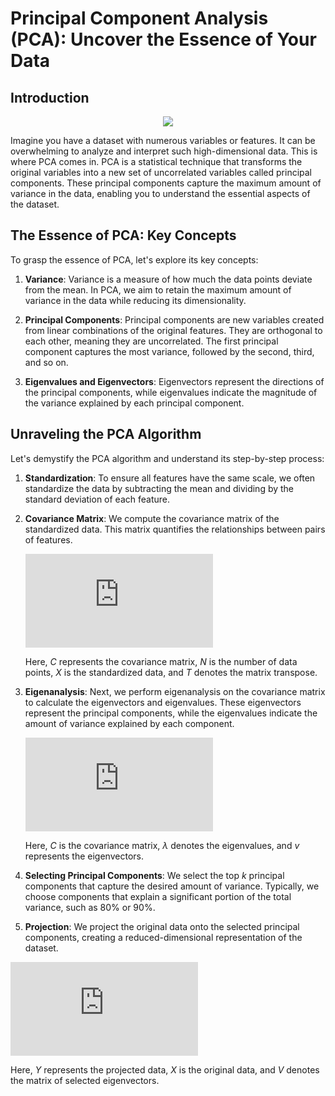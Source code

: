 
# Principal Component Analysis (PCA): Uncover the Essence of Your Data

## Introduction 
<p align="center"><img src="https://miro.medium.com/v2/resize:fit:1400/1*ba0XpZtJrgh7UpzWcIgZ1Q.jpeg" ></p>

Imagine you have a dataset with numerous variables or features. It can be overwhelming to analyze and interpret such high-dimensional data. This is where PCA comes in. PCA is a statistical technique that transforms the original variables into a new set of uncorrelated variables called principal components. These principal components capture the maximum amount of variance in the data, enabling you to understand the essential aspects of the dataset.

## The Essence of PCA: Key Concepts
To grasp the essence of PCA, let's explore its key concepts:

1. **Variance**: Variance is a measure of how much the data points deviate from the mean. In PCA, we aim to retain the maximum amount of variance in the data while reducing its dimensionality.

2. **Principal Components**: Principal components are new variables created from linear combinations of the original features. They are orthogonal to each other, meaning they are uncorrelated. The first principal component captures the most variance, followed by the second, third, and so on.

3. **Eigenvalues and Eigenvectors**: Eigenvectors represent the directions of the principal components, while eigenvalues indicate the magnitude of the variance explained by each principal component.

## Unraveling the PCA Algorithm
Let's demystify the PCA algorithm and understand its step-by-step process:

1. **Standardization**: To ensure all features have the same scale, we often standardize the data by subtracting the mean and dividing by the standard deviation of each feature.

2. **Covariance Matrix**: We compute the covariance matrix of the standardized data. This matrix quantifies the relationships between pairs of features.

   ![Covariance Matrix](https://latex.codecogs.com/png.latex?C%20%3D%20%5Cfrac%7B1%7D%7BN%20-%201%7D%20%28X%20-%20%5Cbar%7BX%7D%29%5E%7BT%7D%20%28X%20-%20%5Cbar%7BX%7D%29)

   Here, *C* represents the covariance matrix, *N* is the number of data points, *X* is the standardized data, and *T* denotes the matrix transpose.

3. **Eigenanalysis**: Next, we perform eigenanalysis on the covariance matrix to calculate the eigenvectors and eigenvalues. These eigenvectors represent the principal components, while the eigenvalues indicate the amount of variance explained by each component.

   ![Eigenanalysis](https://latex.codecogs.com/png.latex?C%20%5Cmathbf%7Bv%7D%20%3D%20%5Clambda%20%5Cmathbf%7Bv%7D)

   Here, *C* is the covariance matrix, *λ* denotes the eigenvalues, and *v* represents the eigenvectors.

4. **Selecting Principal Components**: We select the top *k* principal components that capture the desired amount of variance. Typically, we choose components that explain a significant portion of the total variance, such as 80% or 90%.

5. **Projection**: We project the original data onto the selected principal components, creating a reduced-dimensional representation of the dataset.

 ![Projection Formula](https://latex.codecogs.com/png.latex?Y%20%3D%20XV)

Here, *Y* represents the projected data, *X* is the original data, and *V* denotes the matrix of selected eigenvectors.


